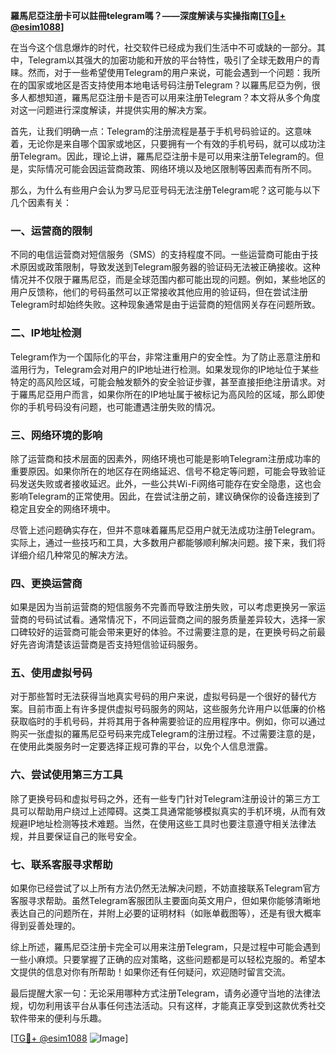 **羅馬尼亞注册卡可以註冊telegram嗎？——深度解读与实操指南[[TG💪+ @esim1088](https://t.me/s/esim1088)]**

在当今这个信息爆炸的时代，社交软件已经成为我们生活中不可或缺的一部分。其中，Telegram以其强大的加密功能和开放的平台特性，吸引了全球无数用户的青睐。然而，对于一些希望使用Telegram的用户来说，可能会遇到一个问题：我所在的国家或地区是否支持使用本地电话号码注册Telegram？以羅馬尼亞为例，很多人都想知道，羅馬尼亞注册卡是否可以用来注册Telegram？本文将从多个角度对这一问题进行深度解读，并提供实用的解决方案。

首先，让我们明确一点：Telegram的注册流程是基于手机号码验证的。这意味着，无论你是来自哪个国家或地区，只要拥有一个有效的手机号码，就可以成功注册Telegram。因此，理论上讲，羅馬尼亞注册卡是可以用来注册Telegram的。但是，实际情况可能会因运营商政策、网络环境以及地区限制等因素而有所不同。

那么，为什么有些用户会认为罗马尼亚号码无法注册Telegram呢？这可能与以下几个因素有关：

### **一、运营商的限制**
不同的电信运营商对短信服务（SMS）的支持程度不同。一些运营商可能由于技术原因或政策限制，导致发送到Telegram服务器的验证码无法被正确接收。这种情况并不仅限于羅馬尼亞，而是全球范围内都可能出现的问题。例如，某些地区的用户反馈称，他们的号码虽然可以正常接收其他应用的验证码，但在尝试注册Telegram时却始终失败。这种现象通常是由于运营商的短信网关存在问题所致。

### **二、IP地址检测**
Telegram作为一个国际化的平台，非常注重用户的安全性。为了防止恶意注册和滥用行为，Telegram会对用户的IP地址进行检测。如果发现你的IP地址位于某些特定的高风险区域，可能会触发额外的安全验证步骤，甚至直接拒绝注册请求。对于羅馬尼亞用户而言，如果你所在的IP地址属于被标记为高风险的区域，那么即使你的手机号码没有问题，也可能遭遇注册失败的情况。

### **三、网络环境的影响**
除了运营商和技术层面的因素外，网络环境也可能是影响Telegram注册成功率的重要原因。如果你所在的地区存在网络延迟、信号不稳定等问题，可能会导致验证码发送失败或者接收延迟。此外，一些公共Wi-Fi网络可能存在安全隐患，这也会影响Telegram的正常使用。因此，在尝试注册之前，建议确保你的设备连接到了稳定且安全的网络环境中。

尽管上述问题确实存在，但并不意味着羅馬尼亞用户就无法成功注册Telegram。实际上，通过一些技巧和工具，大多数用户都能够顺利解决问题。接下来，我们将详细介绍几种常见的解决方法。

### **四、更换运营商**
如果是因为当前运营商的短信服务不完善而导致注册失败，可以考虑更换另一家运营商的号码试试看。通常情况下，不同运营商之间的服务质量差异较大，选择一家口碑较好的运营商可能会带来更好的体验。不过需要注意的是，在更换号码之前最好先咨询清楚该运营商是否支持短信验证码服务。

### **五、使用虚拟号码**
对于那些暂时无法获得当地真实号码的用户来说，虚拟号码是一个很好的替代方案。目前市面上有许多提供虚拟号码服务的网站，这些服务允许用户以低廉的价格获取临时的手机号码，并将其用于各种需要验证的应用程序中。例如，你可以通过购买一张虚拟的羅馬尼亞号码来完成Telegram的注册过程。不过需要注意的是，在使用此类服务时一定要选择正规可靠的平台，以免个人信息泄露。

### **六、尝试使用第三方工具**
除了更换号码和虚拟号码之外，还有一些专门针对Telegram注册设计的第三方工具可以帮助用户绕过上述障碍。这类工具通常能够模拟真实的手机环境，从而有效规避IP地址检测等技术难题。当然，在使用这些工具时也要注意遵守相关法律法规，并且要保证自己的账号安全。

### **七、联系客服寻求帮助**
如果你已经尝试了以上所有方法仍然无法解决问题，不妨直接联系Telegram官方客服寻求帮助。虽然Telegram客服团队主要面向英文用户，但如果你能够清晰地表达自己的问题所在，并附上必要的证明材料（如账单截图等），还是有很大概率得到妥善处理的。

综上所述，羅馬尼亞注册卡完全可以用来注册Telegram，只是过程中可能会遇到一些小麻烦。只要掌握了正确的应对策略，这些问题都是可以轻松克服的。希望本文提供的信息对你有所帮助！如果你还有任何疑问，欢迎随时留言交流。

最后提醒大家一句：无论采用哪种方式注册Telegram，请务必遵守当地的法律法规，切勿利用该平台从事任何违法活动。只有这样，才能真正享受到这款优秀社交软件带来的便利与乐趣。

[[TG💪+ @esim1088](https://t.me/s/esim1088) ![Image](https://i.postimg.cc/4NQfJmqS/Snipaste-2025-05-13-00-14-12.png)]